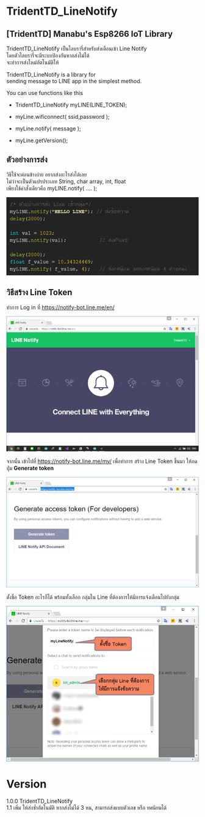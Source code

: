 TridentTD_LineNotify
============
[TridentTD] Manabu's Esp8266 IoT Library
---------------------------------------------
  
TridentTD_LineNotify เป็นไลบรารี่สำหรับส่งเตือนเข้า Line Notify  
โดยตัวไลบรารี่จะมีระบบป้องกันหากส่งไม่ได้  
จะทำการส่งใหม่อัตโนมัติให้  

TridentTD_LineNotify is a library for  
sending message to LINE app in the simplest method.

You can use functions like this

- TridentTD_LineNotify myLINE(LINE_TOKEN);

- myLine.wificonnect( ssid,password );

- myLine.notify( message );

- myLine.getVersion();

ตัวอย่างการส่ง  
--------------
 วิธีใช้จะค่อนข้างง่าย อยากส่งอะไรส่งได้เลย  
 ไม่ว่าจะเป็นตัวแปรประเภท String, char array, int, float  
 เพียงใช้คำสั่งเดียวคือ myLINE.notify( .... );  

  ![Example01.png](Example01.png)

วิธีสร้าง Line Token
---------------------------------------------

ทำการ Log in ที่ https://notify-bot.line.me/en/

  ![Linenotify.png](Linenotify.png)



จากนั้น เข้าไปที่ https://notify-bot.line.me/my/  เพื่อทำการ สร้าง Line Token ขึ้นมา
ให้กดปุ่ม **Generate token**

![CreateLineToken.png](CreateLineToken.png)


ตั้งชื่อ Token อะไรก็ได้
พร้อมทั้งเลือก กลุ่มใน Line ที่ต้องการให้มีการแจ้งเตือนไปยังกลุ่ม

![CreateNotifyNameSelectGroup.png](CreateNotifyNameSelectGroup.png)





Version
=====

1.0.0  TridentTD_LineNotify  
1.1    เพิ่ม ให้ส่งซ้ำอัตโนมัติ หากส่งไม่ได้ 3 หน, สามารถส่งแบบตัวเลข หรือ ทศนิยมได้

